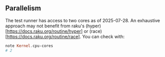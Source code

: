 ## Parallelism

The test runner has access to two cores as of 2025-07-28.
An exhaustive approach may not benefit from raku's (hyper)[https://docs.raku.org/routine/hyper] or (race)[https://docs.raku.org/routine/race].
You can check with:

~~~~raku
note Kernel.cpu-cores
# 2
~~~~
